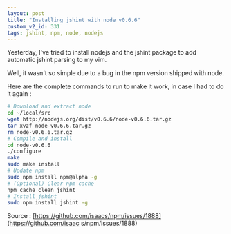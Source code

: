```yaml
---
layout: post
title: "Installing jshint with node v0.6.6"
custom_v2_id: 331
tags: jshint, npm, node, nodejs
---
```


Yesterday, I've tried to install nodejs and the jshint package to add
automatic jshint parsing to my vim.

Well, it wasn't so simple due to a bug in the npm version shipped with node.

Here are the complete commands to run to make it work, in case I had to do it
again :


```sh
# Download and extract node
cd ~/local/src
wget http://nodejs.org/dist/v0.6.6/node-v0.6.6.tar.gz
tar xvzf node-v0.6.6.tar.gz
rm node-v0.6.6.tar.gz
# Compile and install
cd node-v0.6.6
./configure
make
sudo make install
# Update npm
sudo npm install npm@alpha -g
# (Optional) Clear npm cache
npm cache clean jshint
# Install jshint
sudo npm install jshint -g
```

Source : [https://github.com/isaacs/npm/issues/1888](https://github.com/isaac
s/npm/issues/1888)
